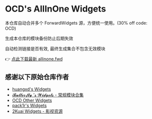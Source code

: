 # OCD's AllInOne Widgets

本仓库自动合并多个 ForwardWidgets 源，方便统一使用。(30% off code: OCD)

生成本仓库的模块备份防止后期失效

自动检测链接是否有效, 最终生成集合不包含无效模块

👉 [点此下载最新 allinone.fwd](https://github.com/ocd0711/forward_module/allinone.fwd)

## 感谢以下原始仓库作者
- [huangxd's Widgets](https://github.com/huangxd-/ForwardWidgets)
- [𝓑𝓾𝓽𝓽𝓮𝓻𝓯𝓵𝔂 '𝓼 𝓦𝓲𝓭𝓰𝓮𝓽𝓼 - 常规模块合集](https://for-ward.vercel.app/Normal.fwd)
- [OCD Other Widgets](https://github.com/ocd0711/forward_module)
- [pack1r's Widgets](https://github.com/pack1r/ForwardWidgets)
- [2Kuai Widgets - 影视资源](https://github.com/2kuai/ForwardWidgets)
